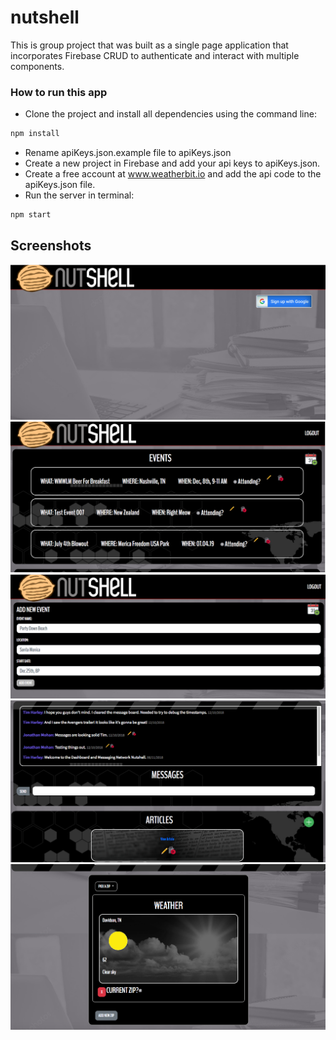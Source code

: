 # nutshell
This is group project that was built as a single page application that incorporates Firebase CRUD to authenticate and interact with multiple components. 

### How to run this app
* Clone the project and install all dependencies using the command line:
```sh
npm install
```
* Rename apiKeys.json.example file to apiKeys.json
* Create a new project in Firebase and add your api keys to apiKeys.json. 
* Create a free account at www.weatherbit.io and add the api code to the apiKeys.json file. 
* Run the server in terminal:
```sh
npm start
```

## Screenshots

![homepage](./src/images/ss1.png)
![events](./src/images/ss2.png)
![add events](./src/images/ss3.png)
![chat articles](./src/images/ss4.png)
![weather](./src/images/ss5.png)
